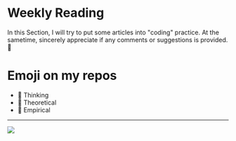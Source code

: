 # Weekly Reading 
In this Section, I will try to put some articles into "coding" practice.
At the sametime, sincerely appreciate if any comments or suggestions is provided.:pray:

# Emoji on my repos

- :speech_balloon: Thinking
- :bookmark_tabs: Theoretical
- :microscope: Empirical

---
![](https://img3.doubanio.com/view/note/l/mF4i6BThGCvQ9ITlI66aow/28788450/x41531575.jpg)
